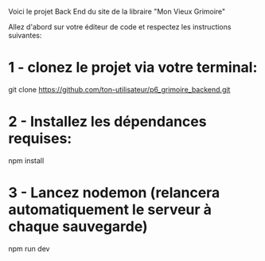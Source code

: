 Voici le projet Back End du site de la libraire "Mon Vieux Grimoire"

Allez d'abord sur votre éditeur de code et respectez les instructions suivantes:

# 1 - clonez le projet via votre terminal:
git clone https://github.com/ton-utilisateur/p6_grimoire_backend.git

# 2 - Installez les dépendances requises:
npm install

# 3 - Lancez nodemon (relancera automatiquement le serveur à chaque sauvegarde)
npm run dev
